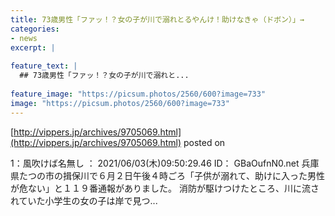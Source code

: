 ```yaml
---
title: 73歳男性「ファッ！？女の子が川で溺れとるやんけ！助けなきゃ（ドボン）」→
categories:
- news
excerpt: |
  
feature_text: |
  ## 73歳男性「ファッ！？女の子が川で溺れと...
  
feature_image: "https://picsum.photos/2560/600?image=733"
image: "https://picsum.photos/2560/600?image=733"
---
```


[http://vippers.jp/archives/9705069.html](http://vippers.jp/archives/9705069.html)
posted on 

<!--more-->

1：風吹けば名無し ： 2021/06/03(木)09:50:29.46 ID： GBaOufnN0.net 兵庫県たつの市の揖保川で６月２日午後４時ごろ「子供が溺れて、助けに入った男性が危ない」と１１９番通報がありました。 消防が駆けつけたところ、川に流されていた小学生の女の子は岸で見つ...
